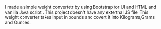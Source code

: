 I made a  simple weight convertetr by using Bootstrap for UI and HTML and vanilla Java script .
This project doesn't have any extertnal JS file. 
This weight converter takes input in pounds and covert it into Kilograms,Grams and Ounces.
